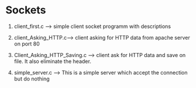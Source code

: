 # Sockets
1. client_first.c --> simple client socket programm with descriptions



2. client_Asking_HTTP.c--> client asking for HTTP data from apache server on port 80
3. Client_Asking_HTTP_Saving.c --> client ask for HTTP data and save on file. It also eliminate the header.
4. simple_server.c --> This is a simple server which accept the connection but do nothing


